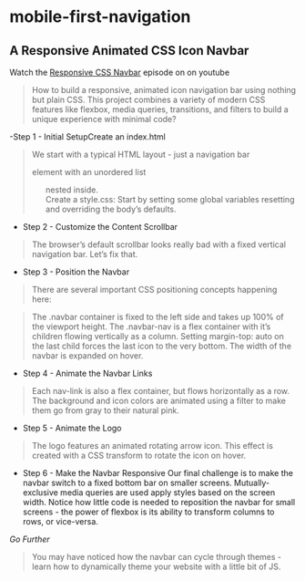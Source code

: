 # mobile-first-navigation
## A Responsive Animated CSS Icon Navbar

Watch the [Responsive CSS Navbar](https://youtu.be/biOMz4puGt8) episode on on youtube


> How to build a responsive, animated icon navigation bar using nothing but plain CSS. This project combines 
a variety of modern CSS features like flexbox, media queries, transitions, and filters to build a unique experience 
with minimal code?

-Step 1 - Initial SetupCreate an index.html
> We start with a typical HTML layout - just a navigation bar <nav> element with an unordered list <ul> nested inside.  
> Create a style.css: Start by setting some global variables resetting and overriding the body’s defaults.

- Step 2 - Customize the Content Scrollbar
> The browser’s default scrollbar looks really bad with a fixed vertical navigation bar. Let’s fix that.

- Step 3 - Position the Navbar
> There are several important CSS positioning concepts happening here:

> The .navbar container is fixed to the left side and takes up 100% of the viewport height.
The .navbar-nav is a flex container with it’s children flowing vertically as a column.
Setting margin-top: auto on the last child forces the last icon to the very bottom.
The width of the navbar is expanded on hover.

- Step 4 - Animate the Navbar Links
> Each nav-link is also a flex container, but flows horizontally as a row. The background and icon colors are animated using
  a filter to make them go from gray to their natural pink.

- Step 5 - Animate the Logo
> The logo features an animated rotating arrow icon. This effect is created with a CSS transform to rotate the icon on hover.

- Step 6 - Make the Navbar Responsive
Our final challenge is to make the navbar switch to a fixed bottom bar on smaller screens. Mutually-exclusive media queries are used 
apply styles based on the screen width. Notice how little code is needed to reposition the navbar for small screens - the power of 
flexbox is its ability to transform columns to rows, or vice-versa.

*Go Further*
> You may have noticed how the navbar can cycle through themes - learn how to dynamically theme your website with a little bit of JS.
